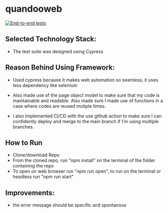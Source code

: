 # quandooweb

[![End-to-end tests](https://github.com/chibytez/quandooweb/actions/workflows/github-actions.yml/badge.svg)](https://github.com/chibytez/quandooweb/actions/workflows/github-actions.yml)

## Selected Technology Stack:
  - The test suite was designed using Cypress

## Reason Behind Using Framework:
- Used cypress because it makes web automation so seamless, it uses less dependency like selenium

- Also made use of the page object model to make sure that my code is maintainable and readable. Also made sure I made use of functions in a case where codes are reused mutiple times.

- I also implemented CI/CD with the use github action to make sure I can confidently deploy and merge to the main branch if I'm using multiple branches.

## How to Run 
- Clone/download Repo
- From the cloned repo, run "npm install" on the terminal of the folder containing the repo
- To open on web browser run "npm run open", to run on the terminal or headless run "npm run start"

## Improvements:
- the error message should be specific and spontanous

